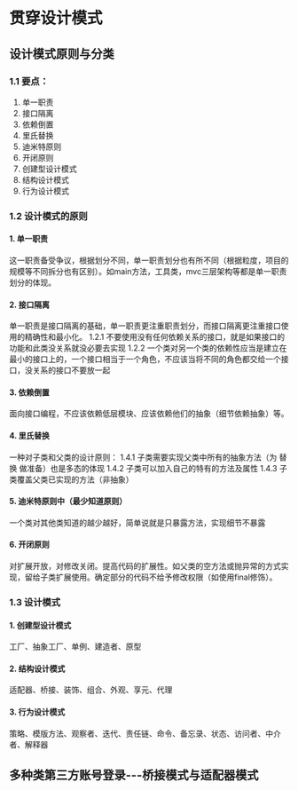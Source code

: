 # 贯穿设计模式
## 设计模式原则与分类
### 1.1 要点：
1. 单一职责
2. 接口隔离
3. 依赖倒置
4. 里氏替换
5. 迪米特原则
6. 开闭原则
7. 创建型设计模式
8. 结构设计模式
9. 行为设计模式

### 1.2 设计模式的原则
#### 1. 单一职责
这一职责备受争议，根据划分不同，单一职责划分也有所不同（根据粒度，项目的规模等不同拆分也有区别）。如main方法，工具类，mvc三层架构等都是单一职责划分的体现。

#### 2. 接口隔离
单一职责是接口隔离的基础，单一职责更注重职责划分，而接口隔离更注重接口使用的精确性和最小化。
1.2.1 不要使用没有任何依赖关系的接口，就是如果接口的功能和此类没关系就没必要去实现
1.2.2 一个类对另一个类的依赖性应当是建立在最小的接口上的，一个接口相当于一个角色，不应该当将不同的角色都交给一个接口，没关系的接口不要放一起

#### 3. 依赖倒置
面向接口编程，不应该依赖低层模块、应该依赖他们的抽象（细节依赖抽象）等。

#### 4. 里氏替换
一种对子类和父类的设计原则：
1.4.1 子类需要实现父类中所有的抽象方法（为 替换 做准备）也是多态的体现
1.4.2 子类可以加入自己的特有的方法及属性
1.4.3 子类覆盖父类已实现的方法（非抽象）

#### 5. 迪米特原则中（最少知道原则）
一个类对其他类知道的越少越好，简单说就是只暴露方法，实现细节不暴露

#### 6. 开闭原则
对扩展开放，对修改关闭。提高代码的扩展性。如父类的空方法或抛异常的方式实现，留给子类扩展使用。确定部分的代码不给予修改权限（如使用final修饰）。

### 1.3 设计模式
#### 1. 创建型设计模式
工厂、抽象工厂、单例、建造者、原型
#### 2. 结构设计模式
适配器、桥接、装饰、组合、外观、享元、代理
#### 3. 行为设计模式 
策略、模版方法、观察者、迭代、责任链、命令、备忘录、状态、访问者、中介者、解释器


## 多种类第三方账号登录---桥接模式与适配器模式
